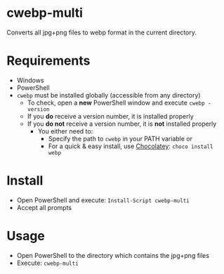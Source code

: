 # cwebp-multi
Converts all jpg+png files to webp format in the current directory.

# Requirements

- Windows
- PowerShell
-  `cwebp` must be installed globally (accessible from any directory)
	- To check, open a **new** PowerShell window and execute `cwebp -version`
	- If you **do** receive a version number, it is installed properly
	- If you **do not** receive a version number, it is **not** installed properly
		- You either need to:
			- Specify the path to `cwebp` in your PATH variable
				or
			- For a quick & easy install, use [Chocolatey](https://chocolatey.org/): `choco install webp`

# Install
- Open PowerShell and execute: `Install-Script cwebp-multi`
- Accept all prompts

# Usage
- Open PowerShell to the directory which contains the jpg+png files
- Execute: `cwebp-multi`